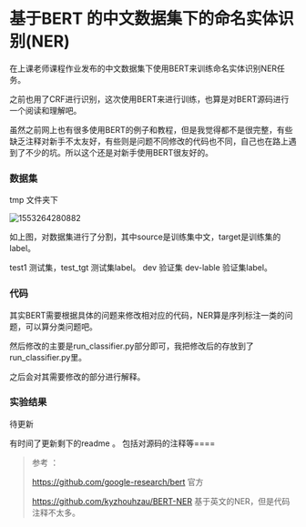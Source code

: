 # 基于BERT 的中文数据集下的命名实体识别(NER)



在上课老师课程作业发布的中文数据集下使用BERT来训练命名实体识别NER任务。

之前也用了CRF进行识别，这次使用BERT来进行训练，也算是对BERT源码进行一个阅读和理解吧。

虽然之前网上也有很多使用BERT的例子和教程，但是我觉得都不是很完整，有些缺乏注释对新手不太友好，有些则是问题不同修改的代码也不同，自己也在路上遇到了不少的坑。所以这个还是对新手使用BERT很友好的。

### 数据集

tmp 文件夹下

![1553264280882](https://github.com/xuanzebi/BERT-NER/blob/master/images/1553264280882.png)

如上图，对数据集进行了分割，其中source是训练集中文，target是训练集的label。

test1 测试集，test_tgt 测试集label。     dev 验证集   dev-lable 验证集label。

### 代码

其实BERT需要根据具体的问题来修改相对应的代码，NER算是序列标注一类的问题，可以算分类问题吧。

然后修改的主要是run_classifier.py部分即可，我把修改后的存放到了run_classifier.py里。

之后会对其需要修改的部分进行解释。



### 实验结果

待更新





有时间了更新剩下的readme 。 包括对源码的注释等====





> 参考 ：
>
> https://github.com/google-research/bert   官方
>
> https://github.com/kyzhouhzau/BERT-NER  基于英文的NER，但是代码注释不太多。